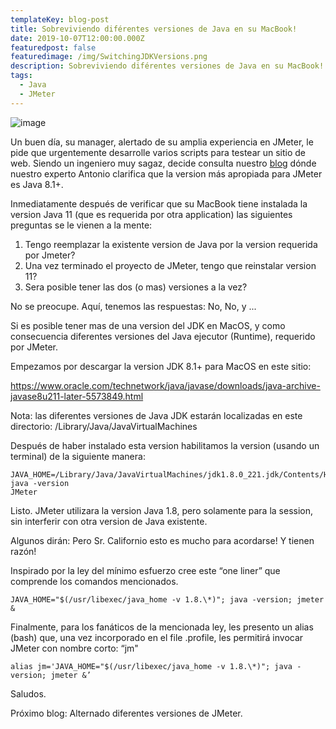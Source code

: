 ```yaml
---
templateKey: blog-post
title: Sobreviviendo diférentes versiones de Java en su MacBook!
date: 2019-10-07T12:00:00.000Z
featuredpost: false
featuredimage: /img/SwitchingJDKVersions.png
description: Sobreviviendo diférentes versiones de Java en su MacBook!
tags:
  - Java
  - JMeter
---
```

![image](/img/SwitchingJDKVersions.png)

Un buen día, su manager, alertado de su amplia experiencia en JMeter, le pide que urgentemente desarrolle varios scripts para testear un sitio de web.  Siendo un ingeniero muy sagaz, decide consulta nuestro [blog](https://jmeterenespanol.org/blog/2019-10-01-instalacion-antonio) dónde nuestro experto Antonio clarifica que la version más apropiada para JMeter es Java 8.1+.  

Inmediatamente después de verificar que su MacBook tiene instalada la version Java 11 (que es requerida por otra application) las siguientes preguntas se le vienen a la mente:

1. Tengo reemplazar la existente version de Java por la version requerida por Jmeter?
2. Una vez terminado el proyecto de JMeter,  tengo que reinstalar version 11?
3. Sera posible tener las dos (o mas) versiones a la vez?

No se preocupe. Aquí, tenemos las respuestas: No, No, y ... 

Si es posible tener mas de una version del JDK en MacOS, y como consecuencia diferentes versiones del Java ejecutor (Runtime), requerido por JMeter.

Empezamos por descargar la version JDK 8.1+ para MacOS en este sitio:

https://www.oracle.com/technetwork/java/javase/downloads/java-archive-javase8u211-later-5573849.html

Nota: las diferentes versiones de Java JDK estarán localizadas en este directorio: /Library/Java/JavaVirtualMachines

Después de haber instalado esta version habilitamos la version (usando un terminal) de la siguiente manera:

    JAVA_HOME=/Library/Java/JavaVirtualMachines/jdk1.8.0_221.jdk/Contents/Home
    java -version
    JMeter

Listo. JMeter utilizara la version Java 1.8, pero solamente para la session, sin interferir con otra version de Java existente.

Algunos dirán: Pero Sr. Californio esto es mucho para acordarse! Y tienen razón! 

Inspirado por la ley del mínimo esfuerzo cree este “one liner” que comprende los comandos mencionados.

    JAVA_HOME="$(/usr/libexec/java_home -v 1.8.\*)"; java -version; jmeter &

Finalmente, para los fanáticos de la mencionada ley, les presento un alias (bash) que, una vez incorporado en el file .profile, les permitirá invocar JMeter con nombre corto: “jm" 

    alias jm='JAVA_HOME="$(/usr/libexec/java_home -v 1.8.\*)"; java -version; jmeter &’

Saludos.

Próximo blog: Alternado diferentes versiones de JMeter.
